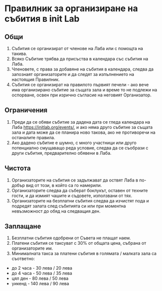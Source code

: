 # Правилник за организиране на събития в init Lab

## Общи

1. Събития се организират от членове на Лаба или с помощта на такива.
2. Всяко Събитие трябва да присъства в календара със събития на Лаба.
3. Членовете, с права за добавяне на събития в календара, следва да
   запознаят организаторите и да следят за изпълнението на настоящия
   Правилник.
4. Събития се организират на правилото първият печели - ако вече има
   организирано събитие за същата зала и време то не подлежи на
   оспорване, освен при изрично съгласие на неговият Организатор.

## Ограничения

1. Преди да се обяви събитие за дадена дата се гледа календара на Лаба
   https://initlab.org/events/, и ако няма друго събитие за същата зала
   и дата може да се планира ново такова, ако не противоречи на
   останалите правила.
2. Ако дадено събитие е шумно, с много участници или друго потенциално
   смущаващо реда условие, следва да се съобрази с други събития,
   предварително обявени в Лаба.

## Чистота

1. Организаторите на събития се задължават да оствят Лаба в по-добър вид
   от този, в който са го намерили.
2. Организаторите следва да съберат боклукът, оставен от техните гости, и
   да измият чашите и съдовете, използвани от тях.
3. Организаторите на безплатни събития следва да изчистят пода и подредят
   залата след събитията си или при моментна невъзможност до обяд на
   следващия ден.

## Заплащане

1. Безплатни събития одобрени от Съвета не плащат наем.
2. Платени събития се таксуват с 30% от общата цена, събрана от организаторите им.
3. Минималната такса за платени събития в голямата / малката зала са съответно:
  - до 2 часа - 30 лева / 20 лева
  - до 4 часа - 50 лева / 35 лева
  - цял ден - 80 лева / 50 лева
  - уикенд - 140 лева / 90 лева
